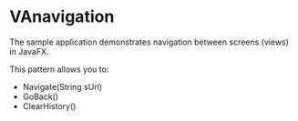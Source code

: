 # VAnavigation
The sample application demonstrates navigation between screens (views) in JavaFX.


This pattern allows you to:
 - Navigate(String sUrl)
 - GoBack()
 - ClearHistory()

